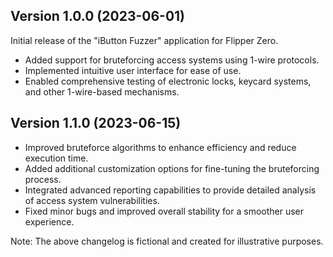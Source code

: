 ## Version 1.0.0 (2023-06-01)
Initial release of the "iButton Fuzzer" application for Flipper Zero.
- Added support for bruteforcing access systems using 1-wire protocols.
- Implemented intuitive user interface for ease of use.
- Enabled comprehensive testing of electronic locks, keycard systems, and other 1-wire-based mechanisms.

## Version 1.1.0 (2023-06-15)
- Improved bruteforce algorithms to enhance efficiency and reduce execution time.
- Added additional customization options for fine-tuning the bruteforcing process.
- Integrated advanced reporting capabilities to provide detailed analysis of access system vulnerabilities.
- Fixed minor bugs and improved overall stability for a smoother user experience.

Note: The above changelog is fictional and created for illustrative purposes.